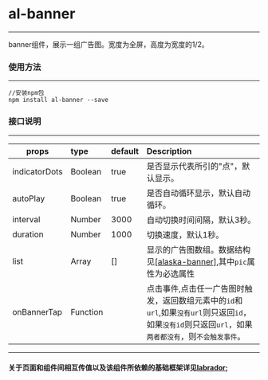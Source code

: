 # al-banner
***
banner组件，展示一组广告图。宽度为全屏，高度为宽度的1/2。
### 使用方法
---
```
//安装npm包
npm install al-banner --save
```
### 接口说明
---
|props    |type |default| Description|
|---------|:----|:------|:-----------|
|indicatorDots|Boolean |true|是否显示代表所引的"点"，默认显示。|
|autoPlay|Boolean | true|是否自动循环显示，默认自动循环。|
|interval|Number | 3000|自动切换时间间隔，默认3秒。|
|duration|Number | 1000|切换速度，默认1秒。|
|list|Array|[]|显示的广告图数组。数据结构见[[alaska-banner]](https://github.com/maichong/alaska-banner/blob/master/src/models/Banner.js),其中`pic`属性为必选属性|
|onBannerTap|Function| |点击事件,点击任一广告图时触发，返回数组元素中的`id`和`url`,如果`没有url`则只返回`id`，如果`没有id`则只返回`url`，如果`两者都没有`，则`不会触发事件`。|
---
#### 关于页面和组件间相互传值以及该组件所依赖的基础框架详见[labrador](https://github.com/maichong/labrador);
